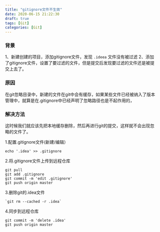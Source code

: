 ```yaml
---
title: "gitignore文件不生效"
date: 2020-06-15 21:22:30
draft: true
tags: [Git]
categories: [Git]
---
```


### 背景
1、新建创建的项目，添加gitignore文件，发现 `.ideea` 文件没有被过滤
2、添加了gitignore文件，设置了要过滤的文件，但是提交后发现要过滤的文件还是被提交上去了。
### 原因
在git忽略目录中，新建的文件在git中会有缓存，如果某些文件已经被纳入了版本管理中，就算是在.gitignore中已经声明了忽略路径也是不起作用的，
### 解决方法
这时候我们就应该先把本地缓存删除，然后再进行git的提交，这样就不会出现忽略的文件了。

1.配置.gitignore文件(新建/编辑）

```shell
echo '.idea' >> .gitignore
```

2.将.gitignore文件上传到远程仓库

```shell
git pull
git add .gitignore
git commit -m 'edit .gitignore'
git push origin master
```
3.删除git的.idea文件

```shell
`git rm --cached -r .idea`
```

4.同步到远程仓库
```shell
git commit -m 'delete .idea'
git push origin master
```

